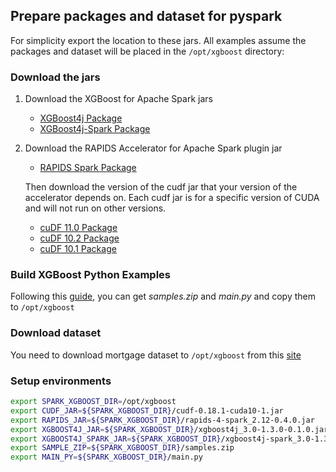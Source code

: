 ## Prepare packages and dataset for pyspark

For simplicity export the location to these jars. All examples assume the packages and dataset will be placed in the `/opt/xgboost` directory:

### Download the jars

1. Download the XGBoost for Apache Spark jars
   * [XGBoost4j Package](https://repo1.maven.org/maven2/com/nvidia/xgboost4j_3.0/1.3.0-0.1.0/)
   * [XGBoost4j-Spark Package](https://repo1.maven.org/maven2/com/nvidia/xgboost4j-spark_3.0/1.3.0-0.1.0/)

2. Download the RAPIDS Accelerator for Apache Spark plugin jar
   * [RAPIDS Spark Package](https://repo1.maven.org/maven2/com/nvidia/rapids-4-spark_2.12/0.4.0/rapids-4-spark_2.12-0.4.0.jar)
  
   Then download the version of the cudf jar that your version of the accelerator depends on. Each cudf jar is for a specific version of CUDA and will not run on other versions.

     * [cuDF 11.0 Package](https://repo1.maven.org/maven2/ai/rapids/cudf/0.18.1/cudf-0.18.1-cuda11.jar)
     * [cuDF 10.2 Package](https://repo1.maven.org/maven2/ai/rapids/cudf/0.18.1/cudf-0.18.1-cuda10-2.jar)
     * [cuDF 10.1 Package](https://repo1.maven.org/maven2/ai/rapids/cudf/0.18.1/cudf-0.18.1-cuda10-1.jar)

### Build XGBoost Python Examples

Following this [guide](/getting-started-guides/building-sample-apps/python.md), you can get *samples.zip* and *main.py* and copy them to `/opt/xgboost`

### Download dataset

You need to download mortgage dataset to `/opt/xgboost` from this [site](https://rapidsai.github.io/demos/datasets/mortgage-data)

### Setup environments

``` bash
export SPARK_XGBOOST_DIR=/opt/xgboost
export CUDF_JAR=${SPARK_XGBOOST_DIR}/cudf-0.18.1-cuda10-1.jar
export RAPIDS_JAR=${SPARK_XGBOOST_DIR}/rapids-4-spark_2.12-0.4.0.jar
export XGBOOST4J_JAR=${SPARK_XGBOOST_DIR}/xgboost4j_3.0-1.3.0-0.1.0.jar
export XGBOOST4J_SPARK_JAR=${SPARK_XGBOOST_DIR}/xgboost4j-spark_3.0-1.3.0-0.1.0.jar
export SAMPLE_ZIP=${SPARK_XGBOOST_DIR}/samples.zip
export MAIN_PY=${SPARK_XGBOOST_DIR}/main.py
```
